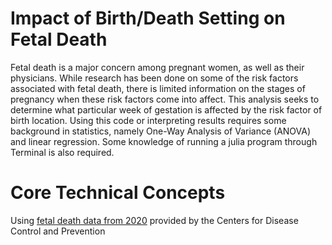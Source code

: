 # Impact of Birth/Death Setting on Fetal Death

Fetal death is a major concern among pregnant women, as well as their physicians. While research has been done on some of the risk factors associated with fetal death, there is limited information on the stages of pregnancy when these risk factors come into affect. This analysis seeks to determine what particular week of gestation is affected by the risk factor of birth location.
Using this code or interpreting results requires some background in statistics, namely One-Way Analysis of Variance (ANOVA) and linear regression. Some knowledge of running a julia program through Terminal is also required.

# Core Technical Concepts

Using [fetal death data from 2020](https://www.cdc.gov/nchs/data_access/vitalstatsonline.htm) provided by the Centers for Disease Control and Prevention
